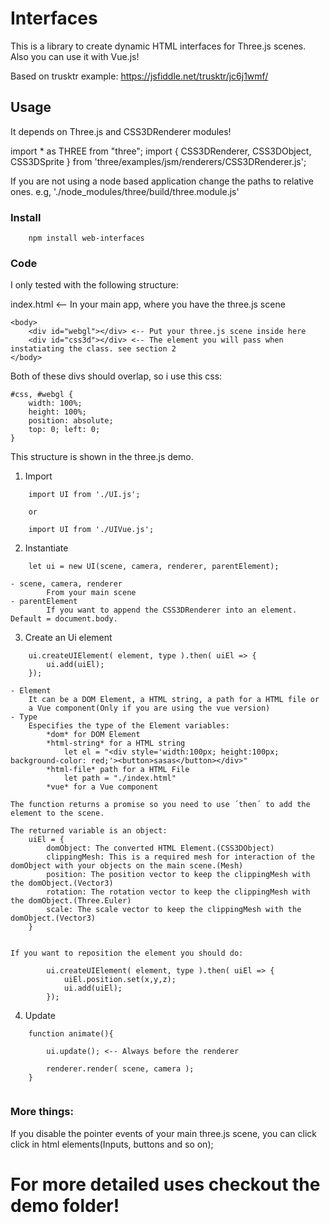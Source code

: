 # Interfaces

This is a library to create dynamic HTML interfaces for Three.js scenes. Also you can use it with Vue.js!

Based on trusktr example: https://jsfiddle.net/trusktr/jc6j1wmf/

## Usage

It depends on Three.js and CSS3DRenderer modules!

import * as THREE from "three";
import { CSS3DRenderer, CSS3DObject, CSS3DSprite } from 'three/examples/jsm/renderers/CSS3DRenderer.js';

If you are not using a node based application change the paths to relative ones. e.g, './node_modules/three/build/three.module.js'

### Install 

```
    npm install web-interfaces
```

### Code

I only tested with the following structure:

index.html <-- In your main app, where you have the three.js scene

    <body>
        <div id="webgl"></div> <-- Put your three.js scene inside here
        <div id="css3d"></div> <-- The element you will pass when instatiating the class. see section 2
    </body>

Both of these divs should overlap, so i use this css:

    #css, #webgl {
        width: 100%;
        height: 100%;
        position: absolute;
        top: 0; left: 0;
    }

This structure is shown in the three.js demo.

1. Import

```
    import UI from './UI.js';

    or

    import UI from './UIVue.js';
```

2. Instantiate

```
    let ui = new UI(scene, camera, renderer, parentElement);   
```
    - scene, camera, renderer 
            From your main scene
    - parentElement
            If you want to append the CSS3DRenderer into an element. Default = document.body.

3. Create an Ui element

```
    ui.createUIElement( element, type ).then( uiEl => {
        ui.add(uiEl);
    });
```
    - Element 
        It can be a DOM Element, a HTML string, a path for a HTML file or 
        a Vue component(Only if you are using the vue version)
    - Type
        Especifies the type of the Element variables:
            *dom* for DOM Element
            *html-string* for a HTML string
                let el = "<div style='width:100px; height:100px; background-color: red;'><button>sasas</button></div>"
            *html-file* path for a HTML File
                let path = "./index.html"
            *vue* for a Vue component
    
    The function returns a promise so you need to use ´then´ to add the element to the scene.

    The returned variable is an object:
        uiEl = {
            domObject: The converted HTML Element.(CSS3DObject)
            clippingMesh: This is a required mesh for interaction of the domObject with your objects on the main scene.(Mesh)
            position: The position vector to keep the clippingMesh with the domObject.(Vector3)
            rotation: The rotation vector to keep the clippingMesh with the domObject.(Three.Euler)
            scale: The scale vector to keep the clippingMesh with the domObject.(Vector3)
        }


    If you want to reposition the element you should do:
```
        ui.createUIElement( element, type ).then( uiEl => {
            uiEl.position.set(x,y,z);
            ui.add(uiEl);
        });
```
4. Update

```
    function animate(){

        ui.update(); <-- Always before the renderer

        renderer.render( scene, camera );
    }
    
```

### More things:

If you disable the pointer events of your main three.js scene, you can click click in html elements(Inputs, buttons and so on);

# For more detailed uses checkout the demo folder!
 
